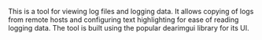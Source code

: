 This is a tool for viewing log files and logging data. It allows copying of logs from remote hosts and configuring text highlighting for ease of reading logging data. The tool is built using the popular dearimgui library for its UI. 

